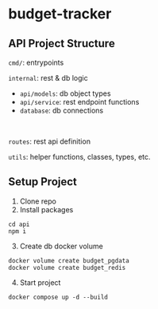 # budget-tracker

## API Project Structure
`cmd/`: entrypoints

`internal`: rest & db logic
  - `api/models`: db object types
  - `api/service`: rest endpoint functions
  - `database`: db connections

<br>

`routes`: rest api definition

`utils`: helper functions, classes, types, etc.


## Setup Project 
1. Clone repo
2. Install packages
```shell
cd api
npm i
```
3. Create db docker volume
```
docker volume create budget_pgdata
docker volume create budget_redis
```
4. Start project 
```
docker compose up -d --build
```